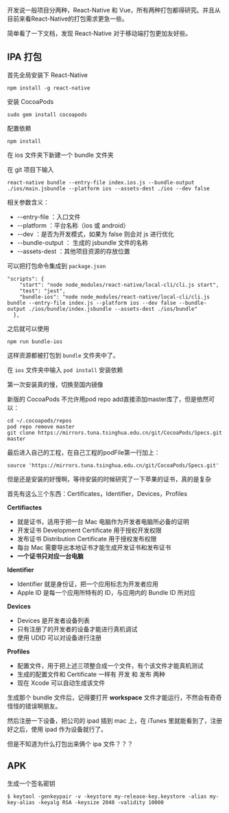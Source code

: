 开发说一般项目分两种，React-Native 和 Vue，所有两种打包都得研究。并且从目前来看React-Native的打包需求更急一些。

简单看了一下文档，发现 React-Native 对于移动端打包更加友好些。

## IPA 打包

首先全局安装下 React-Native
```
npm install -g react-native
```

安装 CocoaPods
```
sudo gem install cocoapods
```

配置依赖
```
npm install
```

在 ios 文件夹下新建一个 bundle 文件夹

在 git 项目下输入
```
react-native bundle --entry-file index.ios.js --bundle-output ./ios/main.jsbundle --platform ios --assets-dest ./ios --dev false
```

相关参数含义：

+ --entry-file ：入口文件
+ --platform ：平台名称（ios 或 android）
+ --dev ：是否为开发模式，如果为 false 则会对 js 进行优化
+ --bundle-output ： 生成的 jsbundle 文件的名称
+ --assets-dest ：其他项目资源的存放位置

可以把打包命令集成到 ```package.json```

```
"scripts": {
    "start": "node node_modules/react-native/local-cli/cli.js start",
    "test": "jest",
    "bundle-ios": "node node_modules/react-native/local-cli/cli.js bundle --entry-file index.js --platform ios --dev false --bundle-output ./ios/bundle/index.jsbundle --assets-dest ./ios/bundle"
  },
```
之后就可以使用
```
npm run bundle-ios
```

这样资源都被打包到 `bundle` 文件夹中了。

在 `ios` 文件夹中输入 `pod install` 安装依赖

第一次安装真的慢，切换至国内镜像

新版的 CocoaPods 不允许用pod repo add直接添加master库了，但是依然可以：

```
cd ~/.cocoapods/repos 
pod repo remove master
git clone https://mirrors.tuna.tsinghua.edu.cn/git/CocoaPods/Specs.git master

```
最后进入自己的工程，在自己工程的podFile第一行加上：
```
source 'https://mirrors.tuna.tsinghua.edu.cn/git/CocoaPods/Specs.git'
```

但是还是安装的好慢啊，等待安装的时候研究了一下苹果的证书，真的是复杂

首先有这么三个东西：Certificates，Identifier，Devices，Profiles

**Certifiactes**

+ 就是证书，适用于把一台 Mac 电脑作为开发者电脑所必备的证明
+ 开发证书 Development Certificate 用于授权开发权限
+ 发布证书 Distribution Certificate 用于授权发布权限
+ 每台 Mac 需要导出本地证书才能生成开发证书和发布证书
+ **一个证书只对应一台电脑**


**Identifier**

+ Identifier 就是身份证，把一个应用标志为开发者应用
+ Apple ID 是每一个应用所特有的 ID，与应用内的 Bundle ID 所对应

**Devices**

+ Devices 是开发者设备列表
+ 只有注册了的开发者的设备才能进行真机调试
+ 使用 UDID 可以对设备进行注册

**Profiles**

+ 配置文件，用于把上述三项整合成一个文件，有个该文件才能真机测试
+ 生成的配置文件和 Certificate 一样有 开发 和 发布 两种
+ 现在 Xcode 可以自动生成该文件


生成那个 bundle 文件后，记得要打开 **workspace** 文件才能运行，不然会有奇奇怪怪的错误啊朋友。

然后注册一下设备，把公司的 ipad 插到 mac 上，在 iTunes 里就能看到了，注册好之后，使用 ipad 作为设备就行了。

但是不知道为什么打包出来俩个 ipa 文件？？？


## APK


生成一个签名密钥
```
$ keytool -genkeypair -v -keystore my-release-key.keystore -alias my-key-alias -keyalg RSA -keysize 2048 -validity 10000
```